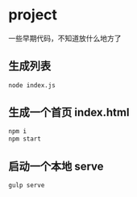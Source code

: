 # project
一些早期代码，不知道放什么地方了

## 生成列表

```zsh
node index.js
```

## 生成一个首页 index.html

```zsh
npm i 
npm start
```

## 启动一个本地 serve

```zsh
gulp serve
```